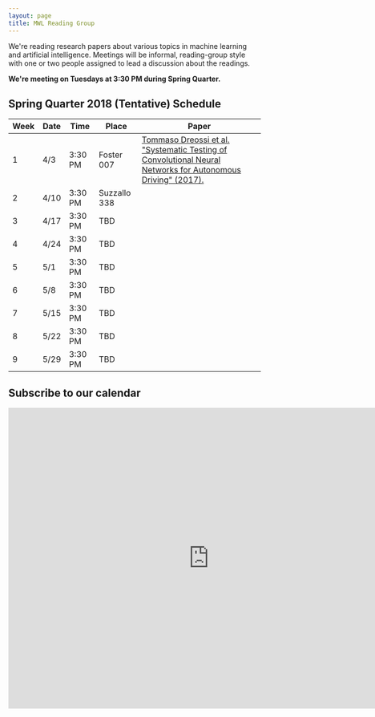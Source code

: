 ```yaml
---
layout: page
title: MWL Reading Group
---
```


We're reading research papers about various topics in machine learning and
artificial intelligence. Meetings will be informal, reading-group style with one
or two people assigned to lead a discussion about the readings.

**We're meeting on Tuesdays at 3:30 PM during Spring Quarter.**

## Spring Quarter 2018 (Tentative) Schedule

| Week | Date | Time | Place | Paper |
|------|------|---------|---------|----------------------------------------------------------------------------------------------------------------------------------------------------------------------------------------------------------------------------------------------------------------|
| 1 | 4/3 | 3:30 PM | Foster 007 | [Tommaso Dreossi et al. "Systematic Testing of Convolutional Neural Networks for Autonomous Driving" (2017).](https://arxiv.org/pdf/1708.03309.pdf) |
| 2 | 4/10 | 3:30 PM | Suzzallo 338 |  |
| 3 | 4/17 | 3:30 PM | TBD |  | 
| 4 | 4/24 | 3:30 PM | TBD |  |
| 5 | 5/1 | 3:30 PM | TBD |  |
| 6 | 5/8 | 3:30 PM | TBD |  |
| 7 | 5/15 | 3:30 PM | TBD |  |
| 8 | 5/22 | 3:30 PM | TBD |  |
| 9 | 5/29 | 3:30 PM | TBD |  |


## Subscribe to our calendar

<iframe src="https://calendar.google.com/calendar/embed?src=n1h36rcrbe7fj7fk78bthomjt8%40group.calendar.google.com&ctz=America/Los_Angeles" style="border: 0" width="800" height="600" frameborder="0" scrolling="no"></iframe>
